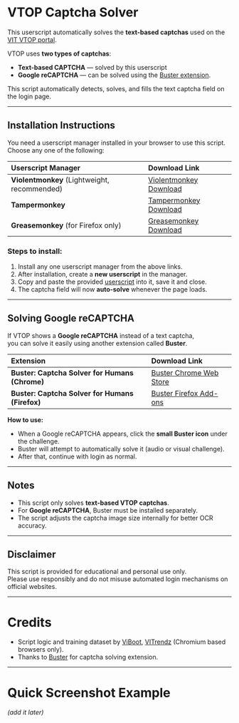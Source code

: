 # VTOP Captcha Solver

This userscript automatically solves the **text-based captchas** used on the [VIT VTOP portal](https://vtop.vit.ac.in/vtop/).

VTOP uses **two types of captchas**:
- **Text-based CAPTCHA** — solved by this userscript
- **Google reCAPTCHA** — can be solved using the [Buster extension](https://addons.mozilla.org/en-US/firefox/addon/buster-captcha-solver/).

This script automatically detects, solves, and fills the text captcha field on the login page.

---

## Installation Instructions

You need a userscript manager installed in your browser to use this script.  
Choose any one of the following:

| Userscript Manager | Download Link |
|:-------------------|:--------------|
| **Violentmonkey** (Lightweight, recommended) | [Violentmonkey Download](https://violentmonkey.github.io/get-it/) |
| **Tampermonkey** | [Tampermonkey Download](https://www.tampermonkey.net/index.php) |
| **Greasemonkey** (for Firefox only) | [Greasemonkey Download](https://addons.mozilla.org/en-US/firefox/addon/greasemonkey/) |

### Steps to install:

1. Install any one userscript manager from the above links.
2. After installation, create a **new userscript** in the manager.
3. Copy and paste the provided [userscript](https://raw.githubusercontent.com/levyashvin/VTOP-Captcha-Solver/refs/heads/main/VTOP%20Captcha%20Solver%20Script.js) into it, save it and close.
4. The captcha field will now **auto-solve** whenever the page loads.

---

## Solving Google reCAPTCHA

If VTOP shows a **Google reCAPTCHA** instead of a text captcha,  
you can solve it easily using another extension called **Buster**.

| Extension | Download Link |
|:----------|:--------------|
| **Buster: Captcha Solver for Humans (Chrome)** | [Buster Chrome Web Store](https://chromewebstore.google.com/detail/buster-captcha-solver-for/mpbjkejclgfgadiemmefgebjfooflfhl?hl=en) |
| **Buster: Captcha Solver for Humans (Firefox)** | [Buster Firefox Add-ons](https://addons.mozilla.org/en-US/firefox/addon/buster-captcha-solver/) |

**How to use:**
- When a Google reCAPTCHA appears, click the **small Buster icon** under the challenge.
- Buster will attempt to automatically solve it (audio or visual challenge).
- After that, continue with login as normal.

---

## Notes

- This script only solves **text-based VTOP captchas**.
- For **Google reCAPTCHA**, Buster must be installed separately.
- The script adjusts the captcha image size internally for better OCR accuracy.

---

## Disclaimer
This script is provided for educational and personal use only.  
Please use responsibly and do not misuse automated login mechanisms on official websites.

---

# Credits
- Script logic and training dataset by [ViBoot](https://chromewebstore.google.com/detail/viboot/mhbflefepokengbccinkmfhokjkphbol?hl=en), [VITrendz](https://www.vitrendz.com/) (Chromium based browsers only).
- Thanks to [Buster](https://github.com/dessant/buster) for captcha solving extension.

---

# Quick Screenshot Example
*(add it later)*

